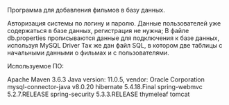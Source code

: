 Программа для добавления фильмов в базу данных.

Авторизация системы по логину и паролю. Данные пользователей уже содержаться в базе данных, регистрация не нужна;
В файле db.properties прописываются данные для подключения к базе данных, используя MySQL Driver
Так же дан файл SQL, в котором две таблицы с начальными данными о фильмах и с пользователями.


Используемое ПО:

Apache Maven 3.6.3
Java version: 11.0.5, vendor: Oracle Corporation
mysql-connector-java v8.0.20
hibernate 5.4.18.Final
spring-webmvc 5.2.7.RELEASE
spring-security 5.3.3.RELEASE
thymeleaf
tomcat




